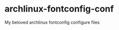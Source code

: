 archlinux-fontconfig-conf
=========================

My beloved archlinux fontconfig configure files
